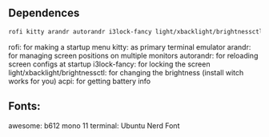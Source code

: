 ## Dependences

```bash
rofi kitty arandr autorandr i3lock-fancy light/xbacklight/brightnessctl acpi
```
rofi: for making a startup menu
kitty: as primary terminal emulator
arandr: for managing screen positions on multiple monitors
autorandr: for reloading screen configs at startup
i3lock-fancy: for locking the screen
light/xbacklight/brightnessctl: for changing the brightness (install witch works for you)
acpi: for getting battery info

## Fonts:
awesome: b612 mono 11
terminal: Ubuntu Nerd Font
